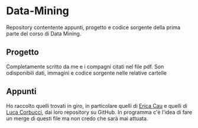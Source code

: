 # Data-Mining

Repository contentente appunti, progetto e codice sorgente della prima parte del corso di Data Mining.

## Progetto
Completamente scritto da me e i compagni citati nel file pdf. Son odisponibili dati, immagini e codice sorgente nelle relative cartelle

## Appunti
Ho raccolto quelli trovati in giro, in particolare quelli di [Erica Cau](https://github.com/lyereth) e quelli di [Luca Corbucci](https://github.com/lucacorbucci), dai loro repository su GitHub. In programma c'è l'idea di fare un merge di questi file ma non credo che sarà mai attuata.

